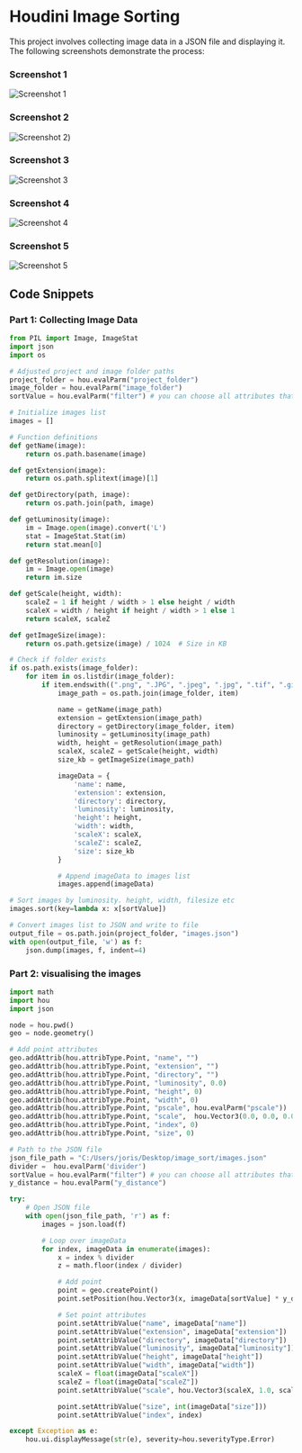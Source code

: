 # Houdini Image Sorting

This project involves collecting image data in a JSON file and displaying it. The following screenshots demonstrate the process:

### Screenshot 1
![Screenshot 1](https://github.com/archiGrad/CUINDA/blob/main/2024/design_tools_and_skills/image_sorting/Screenshot%202024-06-01%20162738.png?raw=true)

### Screenshot 2
![Screenshot 2](https://github.com/archiGrad/CUINDA/blob/main/2024/design_tools_and_skills/image_sorting/Screenshot%202024-06-01%20163323.png))

### Screenshot 3
![Screenshot 3](https://github.com/archiGrad/CUINDA/blob/main/2024/design_tools_and_skills/image_sorting/Screenshot%202024-06-01%20163702.png)

### Screenshot 4
![Screenshot 4](https://github.com/archiGrad/CUINDA/blob/main/2024/design_tools_and_skills/image_sorting/Screenshot%202024-06-01%20163712.png)

### Screenshot 5
![Screenshot 5](https://github.com/archiGrad/CUINDA/blob/main/2024/design_tools_and_skills/image_sorting/Screenshot%202024-06-01%20222516.png)

## Code Snippets

### Part 1: Collecting Image Data

```python
from PIL import Image, ImageStat
import json
import os

# Adjusted project and image folder paths
project_folder = hou.evalParm("project_folder")
image_folder = hou.evalParm("image_folder")
sortValue = hou.evalParm("filter") # you can choose all attributes that return an int or float

# Initialize images list
images = []

# Function definitions
def getName(image):
    return os.path.basename(image)

def getExtension(image):
    return os.path.splitext(image)[1]

def getDirectory(path, image):
    return os.path.join(path, image)

def getLuminosity(image):
    im = Image.open(image).convert('L')
    stat = ImageStat.Stat(im)
    return stat.mean[0]

def getResolution(image):
    im = Image.open(image)
    return im.size

def getScale(height, width):
    scaleZ = 1 if height / width > 1 else height / width
    scaleX = width / height if height / width > 1 else 1
    return scaleX, scaleZ

def getImageSize(image):
    return os.path.getsize(image) / 1024  # Size in KB

# Check if folder exists
if os.path.exists(image_folder):
    for item in os.listdir(image_folder):
        if item.endswith((".png", ".JPG", ".jpeg", ".jpg", ".tif", ".gif")):
            image_path = os.path.join(image_folder, item)

            name = getName(image_path)
            extension = getExtension(image_path)
            directory = getDirectory(image_folder, item)
            luminosity = getLuminosity(image_path)
            width, height = getResolution(image_path)
            scaleX, scaleZ = getScale(height, width)
            size_kb = getImageSize(image_path)

            imageData = {
                'name': name,
                'extension': extension,
                'directory': directory,
                'luminosity': luminosity,
                'height': height,
                'width': width,
                'scaleX': scaleX,
                'scaleZ': scaleZ,
                'size': size_kb
            }

            # Append imageData to images list
            images.append(imageData)

# Sort images by luminosity. height, width, filesize etc
images.sort(key=lambda x: x[sortValue])

# Convert images list to JSON and write to file
output_file = os.path.join(project_folder, "images.json")
with open(output_file, 'w') as f:
    json.dump(images, f, indent=4)

```

### Part 2: visualising the images

```python
import math
import hou
import json

node = hou.pwd()
geo = node.geometry()

# Add point attributes
geo.addAttrib(hou.attribType.Point, "name", "")
geo.addAttrib(hou.attribType.Point, "extension", "")
geo.addAttrib(hou.attribType.Point, "directory", "")
geo.addAttrib(hou.attribType.Point, "luminosity", 0.0)
geo.addAttrib(hou.attribType.Point, "height", 0)
geo.addAttrib(hou.attribType.Point, "width", 0)
geo.addAttrib(hou.attribType.Point, "pscale", hou.evalParm("pscale"))
geo.addAttrib(hou.attribType.Point, "scale",  hou.Vector3(0.0, 0.0, 0.0))
geo.addAttrib(hou.attribType.Point, "index", 0)
geo.addAttrib(hou.attribType.Point, "size", 0)

# Path to the JSON file
json_file_path = "C:/Users/joris/Desktop/image_sort/images.json"
divider =  hou.evalParm('divider')
sortValue = hou.evalParm("filter") # you can choose all attributes that return an int or float
y_distance = hou.evalParm("y_distance")

try:
    # Open JSON file
    with open(json_file_path, 'r') as f:
        images = json.load(f)

        # Loop over imageData
        for index, imageData in enumerate(images):
            x = index % divider
            z = math.floor(index / divider)

            # Add point
            point = geo.createPoint()
            point.setPosition(hou.Vector3(x, imageData[sortValue] * y_distance, z))

            # Set point attributes
            point.setAttribValue("name", imageData["name"])
            point.setAttribValue("extension", imageData["extension"])
            point.setAttribValue("directory", imageData["directory"])
            point.setAttribValue("luminosity", imageData["luminosity"])
            point.setAttribValue("height", imageData["height"])
            point.setAttribValue("width", imageData["width"])
            scaleX = float(imageData["scaleX"])
            scaleZ = float(imageData["scaleZ"])
            point.setAttribValue("scale", hou.Vector3(scaleX, 1.0, scaleZ))

            point.setAttribValue("size", int(imageData["size"]))
            point.setAttribValue("index", index)

except Exception as e:
    hou.ui.displayMessage(str(e), severity=hou.severityType.Error)

```

